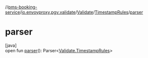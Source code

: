 //[pms-booking-service](../../../../index.md)/[io.envoyproxy.pgv.validate](../../index.md)/[Validate](../index.md)/[TimestampRules](index.md)/[parser](parser.md)

# parser

[java]\
open fun [parser](parser.md)(): Parser&lt;[Validate.TimestampRules](index.md)&gt;
